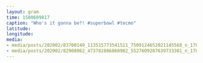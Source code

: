 ```yaml
---
layout: gram
time: 1580689817
caption: "Who's it gonna be?! #superbowl #tecmo"
latitude: 
longitude: 
media:
- media/posts/202002/83700149_113515773541511_7509124652021145568_n_17888337493473991.jpg
- media/posts/202002/82908062_473782886860982_5527609287639733301_n_17853983134810352.jpg
---
```

